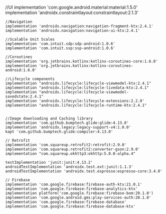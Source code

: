   //UI
    implementation 'com.google.android.material:material:1.5.0'
    implementation 'androidx.constraintlayout:constraintlayout:2.1.3'

    //Navigation
    implementation 'androidx.navigation:navigation-fragment-ktx:2.4.1'
    implementation 'androidx.navigation:navigation-ui-ktx:2.4.1'

    //Scalable Unit Scales
    implementation 'com.intuit.sdp:sdp-android:1.0.6'
    implementation 'com.intuit.ssp:ssp-android:1.0.6'

    //Coroutines
    implementation 'org.jetbrains.kotlinx:kotlinx-coroutines-core:1.6.0'
    implementation 'org.jetbrains.kotlinx:kotlinx-coroutines-android:1.6.0'

    //Lifecycle components
    implementation "androidx.lifecycle:lifecycle-viewmodel-ktx:2.4.1"
    implementation "androidx.lifecycle:lifecycle-livedata-ktx:2.4.1"
    implementation "androidx.lifecycle:lifecycle-viewmodel-savedstate:2.4.1"
    implementation 'androidx.lifecycle:lifecycle-extensions:2.2.0'
    implementation "androidx.lifecycle:lifecycle-runtime-ktx:2.4.1"


    //Image downloading and Caching library
    implementation 'com.github.bumptech.glide:glide:4.13.0'
    implementation 'androidx.legacy:legacy-support-v4:1.0.0'
    kapt 'com.github.bumptech.glide:compiler:4.13.0'

    // Retrofit
    implementation 'com.squareup.retrofit2:retrofit:2.9.0'
    implementation 'com.squareup.retrofit2:converter-gson:2.9.0'
    implementation "com.squareup.okhttp3:okhttp:5.0.0-alpha.4"

    testImplementation 'junit:junit:4.13.2'
    androidTestImplementation 'androidx.test.ext:junit:1.1.3'
    androidTestImplementation 'androidx.test.espresso:espresso-core:3.4.0'

    // Firebase
    implementation 'com.google.firebase:firebase-auth-ktx:21.0.1'
    implementation 'com.google.firebase:firebase-analytics-ktx'
    implementation platform('com.google.firebase:firebase-bom:29.1.0')
    implementation 'com.google.android.gms:play-services-auth:20.1.0'
    implementation 'com.google.firebase:firebase-database'
    implementation 'com.google.firebase:firebase-database-ktx'